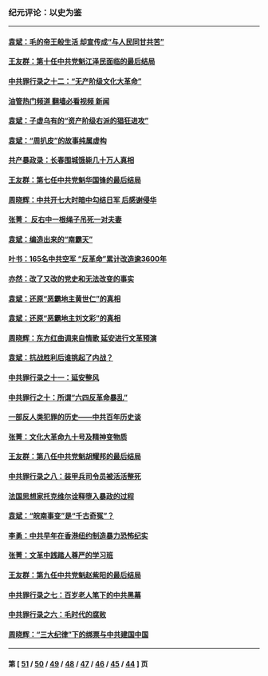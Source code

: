 ### 纪元评论：以史为鉴
---
#### [袁斌：毛的帝王般生活 却宣传成“与人民同甘共苦”](../../pages/nsc1028/n12938801.md?05140330) 
#### [王友群：第十任中共党魁江泽民面临的最后结局](../../pages/nsc1028/n12933748.md?05140330) 
#### [中共罪行录之十二：“无产阶级文化大革命”](../../pages/nsc1028/n12928000.md?05140330) 
#### [油管热门频道 翻墙必看视频 新闻](ok?05140330)
#### [袁斌：子虚乌有的“资产阶级右派的猖狂进攻”](../../pages/nsc1028/n12925599.md?05140330) 
#### [袁斌：“周扒皮”的故事纯属虚构](../../pages/nsc1028/n12923274.md?05140330) 
#### [共产暴政录：长春围城饿毙几十万人真相](../../pages/nsc1028/n10757327.md?05140330) 
#### [王友群：第七任中共党魁华国锋的最后结局](../../pages/nsc1028/n12918457.md?05140330) 
#### [周晓辉：中共开七大时暗中勾结日军 后感谢侵华](../../pages/nsc1028/n12921960.md?05140330) 
#### [张菁： 反右中一根绳子吊死一对夫妻](../../pages/nsc1028/n12921925.md?05140330) 
#### [袁斌：编造出来的“南霸天”](../../pages/nsc1028/n12921133.md?05140330) 
#### [叶书：165名中共空军 “反革命”累计改造逾3600年](../../pages/nsc1028/n12920034.md?05140330) 
#### [亦然：改了又改的党史和无法改变的事实](../../pages/nsc1028/n12919443.md?05140330) 
#### [袁斌：还原“恶霸地主黄世仁”的真相](../../pages/nsc1028/n12918879.md?05140330) 
#### [袁斌：还原“恶霸地主刘文彩”的真相](../../pages/nsc1028/n12917801.md?05140330) 
#### [周晓辉：东方红曲调来自情歌 延安进行文革预演](../../pages/nsc1028/n12914429.md?05140330) 
#### [袁斌：抗战胜利后谁挑起了内战？](../../pages/nsc1028/n12910568.md?05140330) 
#### [中共罪行录之十一：延安整风](../../pages/nsc1028/n12908179.md?05140330) 
#### [中共罪行之十：所谓“六四反革命暴乱”](../../pages/nsc1028/n12905872.md?05140330) 
#### [一部反人类犯罪的历史——中共百年历史谈](../../pages/nsc1028/n12905134.md?05140330) 
#### [张菁：文化大革命九十号及精神变物质](../../pages/nsc1028/n12904529.md?05140330) 
#### [王友群：第八任中共党魁胡耀邦的最后结局](../../pages/nsc1028/n12902918.md?05140330) 
#### [中共罪行录之八：装甲兵司令员被活活整死](../../pages/nsc1028/n12897365.md?05140330) 
#### [法国思想家托克维尔诠释堕入暴政的过程](../../pages/nsc1028/n12892901.md?05140330) 
#### [袁斌：“皖南事变”是“千古奇冤”？](../../pages/nsc1028/n12892171.md?05140330) 
#### [李勇：中共早年在香港纽约制造暴力恐怖纪实](../../pages/nsc1028/n12887922.md?05140330) 
#### [张菁：文革中践踏人尊严的学习班](../../pages/nsc1028/n12888565.md?05140330) 
#### [王友群：第九任中共党魁赵紫阳的最后结局](../../pages/nsc1028/n12888201.md?05140330) 
#### [中共罪行录之七：百岁老人笔下的中共黑幕](../../pages/nsc1028/n12887429.md?05140330) 
#### [中共罪行录之六：毛时代的腐败](../../pages/nsc1028/n12886353.md?05140330) 
#### [周晓辉：“三大纪律”下的绑票与中共建国中国](../../pages/nsc1028/n12882305.md?05140330) 

---
#### 第 [ [51](./51.md?05140330) / [50](./50.md?05140330) / [49](./49.md?05140330) / [48](./48.md?05140330) / [47](./47.md?05140330) / [46](./46.md?05140330) / [45](./45.md?05140330) / [44](./44.md?05140330) ] 页
